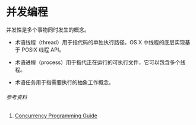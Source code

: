 # 并发编程

并发性是多个事物同时发生的概念。



* 术语线程（thread）用于指代码的单独执行路径。OS X 中线程的底层实现基于 POSIX 线程 API。

* 术语进程（process）用于指代正在运行的可执行文件，它可以包含多个线程。

* 术语任务用于指需要执行的抽象工作概念。

###### 参考资料

1. [Concurrency Programming Guide](https://developer.apple.com/library/content/documentation/General/Conceptual/ConcurrencyProgrammingGuide/Introduction/Introduction.html#//apple_ref/doc/uid/TP40008091)



